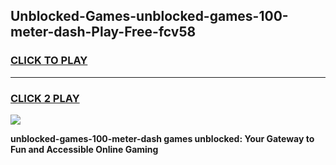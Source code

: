 
## Unblocked-Games-unblocked-games-100-meter-dash-Play-Free-fcv58
<h3>
<a href="https://premium76.site?title=unblocked-games-100-meter-dash&ref=15A">CLICK TO PLAY</a></h3>
<hr>

<h3>
<a href="https://premium76.site?title=unblocked-games-100-meter-dash&ref=15A">CLICK 2 PLAY</a>
  
</h3>

<a href="https://premium76.site?title=unblocked-games-100-meter-dash&ref=15A"><img src="https://clearcache.store/games.png"></a>


**unblocked-games-100-meter-dash games unblocked: Your Gateway to Fun and Accessible Online Gaming**
